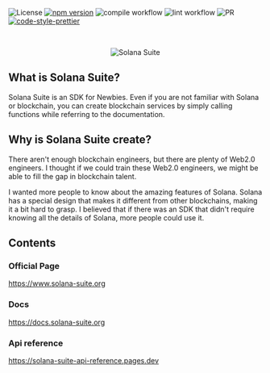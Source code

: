 ![License](https://img.shields.io/badge/license-MIT-blue.svg)
[![npm version](https://badge.fury.io/js/@solana-suite%2Fcore.png)](https://badge.fury.io/js/@solana-suite%2Fcore)
![compile workflow](https://github.com/atonoy/solana-suite/actions/workflows/compile.yml/badge.svg)
![lint workflow](https://github.com/atonoy/solana-suite/actions/workflows/lint.yml/badge.svg)
![PR](https://img.shields.io/badge/PRs-welcome-orange)
[![code-style-prettier][code-style-prettier-image]][code-style-prettier-url]

[code-style-prettier-image]: https://img.shields.io/badge/code_style-prettier-ff69b4.svg?style=flat-square
[code-style-prettier-url]: https://github.com/prettier/prettier
<br />

<p align="center">
  <img src="https://github.com/atonoy/solana-suite/assets/186659/e298a7e5-eb59-41b4-8630-be8ba09be403" alt="Solana Suite" width="auto" height="auto">
</p>

## What is Solana Suite?

Solana Suite is an SDK for Newbies. Even if you are not familiar with Solana or blockchain, you can create blockchain services by simply calling functions while referring to the documentation.

## Why is Solana Suite create?

There aren't enough blockchain engineers, but there are plenty of Web2.0 engineers. I thought if we could train these Web2.0 engineers, we might be able to fill the gap in blockchain talent.

I wanted more people to know about the amazing features of Solana. Solana has a special design that makes it different from other blockchains, making it a bit hard to grasp. I believed that if there was an SDK that didn't require knowing all the details of Solana, more people could use it.
## Contents

### Official Page

<https://www.solana-suite.org>

### Docs

<https://docs.solana-suite.org>

### Api reference

<https://solana-suite-api-reference.pages.dev>
